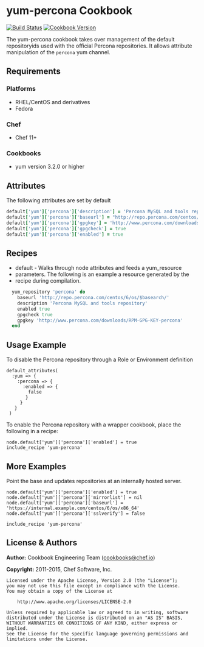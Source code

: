 # yum-percona Cookbook
[![Build Status](https://travis-ci.org/chef-cookbooks/yum-percona.svg?branch=master)](http://travis-ci.org/chef-cookbooks/yum-percona) [![Cookbook Version](https://img.shields.io/cookbook/v/yum-percona.svg)](https://supermarket.chef.io/cookbooks/yum-percona)

The yum-percona cookbook takes over management of the default repositoryids used with the official Percona repositories. It allows attribute manipulation of the `percona` yum channel.

## Requirements
### Platforms
- RHEL/CentOS and derivatives
- Fedora

### Chef
- Chef 11+

### Cookbooks
- yum version 3.2.0 or higher

## Attributes
The following attributes are set by default

```ruby
default['yum']['percona']['description'] = 'Percona MySQL and tools repository'
default['yum']['percona']['baseurl'] = "http://repo.percona.com/centos/6/os/$basearch/"
default['yum']['percona']['gpgkey'] = 'http://www.percona.com/downloads/RPM-GPG-KEY-percona'
default['yum']['percona']['gpgcheck'] = true
default['yum']['percona']['enabled'] = true
```

## Recipes
- default - Walks through node attributes and feeds a yum_resource
- parameters. The following is an example a resource generated by the
- recipe during compilation.

```ruby
  yum_repository 'percona' do
    baseurl 'http://repo.percona.com/centos/6/os/$basearch/'
    description 'Percona MySQL and tools repository'
    enabled true
    gpgcheck true
    gpgkey 'http://www.percona.com/downloads/RPM-GPG-KEY-percona'
  end
```

## Usage Example
To disable the Percona repository through a Role or Environment definition

```
default_attributes(
  :yum => {
    :percona => {
      :enabled => {
        false
       }
     }
   }
 )
```

To enable the Percona repository with a wrapper cookbook, place the following in a recipe:

```
node.default['yum']['percona']['enabled'] = true
include_recipe 'yum-percona'
```

## More Examples
Point the base and updates repositories at an internally hosted server.

```
node.default['yum']['percona']['enabled'] = true
node.default['yum']['percona']['mirrorlist'] = nil
node.default['yum']['percona']['baseurl'] = 'https://internal.example.com/centos/6/os/x86_64'
node.default['yum']['percona']['sslverify'] = false

include_recipe 'yum-percona'
```

## License & Authors
**Author:** Cookbook Engineering Team ([cookbooks@chef.io](mailto:cookbooks@chef.io))

**Copyright:** 2011-2015, Chef Software, Inc.

```
Licensed under the Apache License, Version 2.0 (the "License");
you may not use this file except in compliance with the License.
You may obtain a copy of the License at

    http://www.apache.org/licenses/LICENSE-2.0

Unless required by applicable law or agreed to in writing, software
distributed under the License is distributed on an "AS IS" BASIS,
WITHOUT WARRANTIES OR CONDITIONS OF ANY KIND, either express or implied.
See the License for the specific language governing permissions and
limitations under the License.
```
